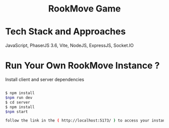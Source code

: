 <div>
  <h1 align="center">
    RookMove  Game
  </h1>
</div>

#  Tech Stack and Approaches

JavaScript, PhaserJS 3.6, Vite, NodeJS, ExpressJS, Socket.IO

#   Run Your Own RookMove Instance ?

Install client and server dependencies

```bash

$ npm install
$npm run dev
$ cd server
$ npm install
$npm start

follow the link in the ( http://localhost:5173/ ) to access your instance of RookMove! and duplicate the tab for other player
```
#
